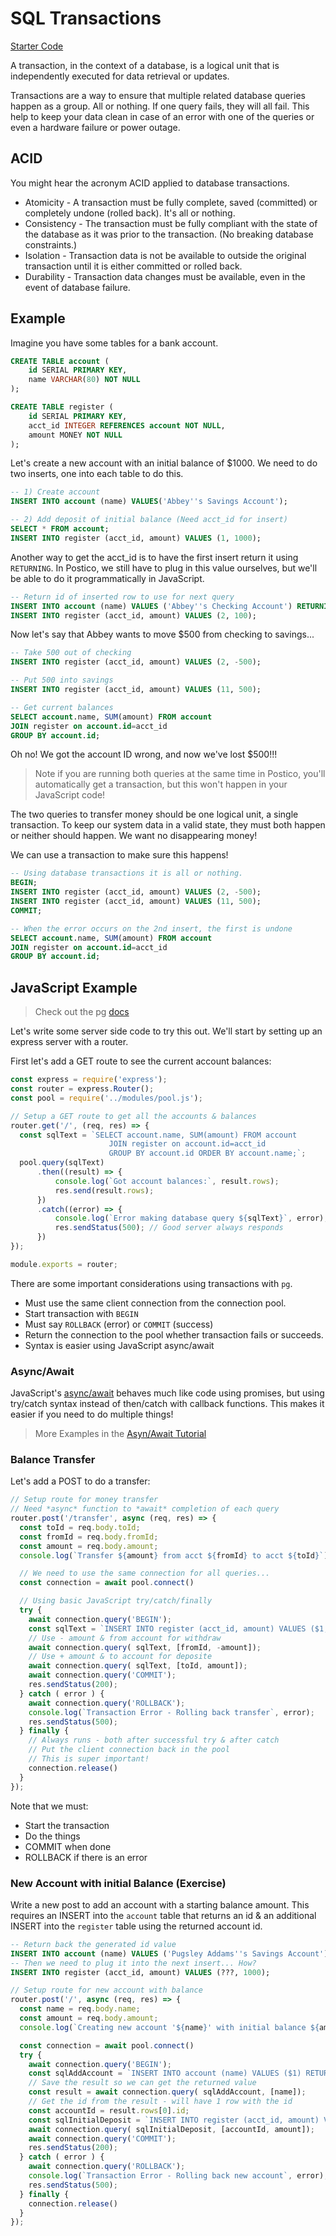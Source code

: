 # SQL Transactions

[Starter Code](https://github.com/PrimeAcademy/sql-transactions-intro)

A transaction, in the context of a database, is a logical unit that is independently executed for data retrieval or updates.

Transactions are a way to ensure that multiple related database queries happen as a group. All or nothing. If one query fails, they will all fail. This help to keep your data clean in case of an error with one of the queries or even a hardware failure or power outage.


## ACID
You might hear the acronym ACID applied to database transactions.

- Atomicity - A transaction must be fully complete, saved (committed) or completely undone (rolled back). It's all or nothing.
- Consistency - The transaction must be fully compliant with the state of the database as it was prior to the transaction. (No breaking database constraints.)
- Isolation - Transaction data is not be available to outside the original transaction until it is either committed or rolled back.
- Durability - Transaction data changes must be available, even in the event of database failure.


## Example
Imagine you have some tables for a bank account.

```SQL
CREATE TABLE account (
	id SERIAL PRIMARY KEY,
	name VARCHAR(80) NOT NULL
);

CREATE TABLE register (
	id SERIAL PRIMARY KEY,
	acct_id INTEGER REFERENCES account NOT NULL,
	amount MONEY NOT NULL
);
```

Let's create a new account with an initial balance of $1000. We need to do two inserts, one into each table to do this.

```SQL
-- 1) Create account
INSERT INTO account (name) VALUES('Abbey''s Savings Account');

-- 2) Add deposit of initial balance (Need acct_id for insert)
SELECT * FROM account;
INSERT INTO register (acct_id, amount) VALUES (1, 1000);
```

Another way to get the acct_id is to have the first insert return it using `RETURNING`. In Postico, we still have to plug in this value ourselves, but we'll be able to do it programmatically in JavaScript.

```SQL
-- Return id of inserted row to use for next query
INSERT INTO account (name) VALUES ('Abbey''s Checking Account') RETURNING id;
INSERT INTO register (acct_id, amount) VALUES (2, 100);
```

Now let's say that Abbey wants to move $500 from checking to savings...

```SQL
-- Take 500 out of checking
INSERT INTO register (acct_id, amount) VALUES (2, -500);

-- Put 500 into savings
INSERT INTO register (acct_id, amount) VALUES (11, 500);

-- Get current balances
SELECT account.name, SUM(amount) FROM account
JOIN register on account.id=acct_id
GROUP BY account.id;
```

Oh no! We got the account ID wrong, and now we've lost $500!!!

> Note if you are running both queries at the same time in Postico, you'll automatically get a transaction, but this won't happen in your JavaScript code!

The two queries to transfer money should be one logical unit, a single transaction. To keep our system data in a valid state, they must both happen or neither should happen. We want no disappearing money!

We can use a transaction to make sure this happens!

```SQL
-- Using database transactions it is all or nothing.
BEGIN;
INSERT INTO register (acct_id, amount) VALUES (2, -500);
INSERT INTO register (acct_id, amount) VALUES (11, 500);
COMMIT;

-- When the error occurs on the 2nd insert, the first is undone
SELECT account.name, SUM(amount) FROM account
JOIN register on account.id=acct_id
GROUP BY account.id;
```


## JavaScript Example

> Check out the pg [docs](https://node-postgres.com/features/transactions)

Let's write some server side code to try this out. We'll start by setting up an express server with a router.

First let's add a GET route to see the current account balances:

```JavaScript
const express = require('express');
const router = express.Router();
const pool = require('../modules/pool.js');

// Setup a GET route to get all the accounts & balances
router.get('/', (req, res) => {
  const sqlText = `SELECT account.name, SUM(amount) FROM account
                      JOIN register on account.id=acct_id
                      GROUP BY account.id ORDER BY account.name;`;
  pool.query(sqlText)
      .then((result) => {
          console.log(`Got account balances:`, result.rows);
          res.send(result.rows);
      })
      .catch((error) => {
          console.log(`Error making database query ${sqlText}`, error);
          res.sendStatus(500); // Good server always responds
      })
});

module.exports = router;
```

There are some important considerations using transactions with `pg`.

- Must use the same client connection from the connection pool.
- Start transaction with `BEGIN`
- Must say `ROLLBACK` (error) or `COMMIT` (success)
- Return the connection to the pool whether transaction fails or succeeds.
- Syntax is easier using JavaScript async/await

### Async/Await
JavaScript's [async/await](https://developer.mozilla.org/en-US/docs/Web/JavaScript/Reference/Statements/async_function) behaves much like code using promises, but using try/catch syntax instead of then/catch with callback functions. This makes it easier if you need to do multiple things!

> More Examples in the [Asyn/Await Tutorial](https://javascript.info/async-await)


### Balance Transfer

Let's add a POST to do a transfer:

```JavaScript
// Setup route for money transfer
// Need *async* function to *await* completion of each query
router.post('/transfer', async (req, res) => {
  const toId = req.body.toId;
  const fromId = req.body.fromId;
  const amount = req.body.amount;
  console.log(`Transfer ${amount} from acct ${fromId} to acct ${toId}`);

  // We need to use the same connection for all queries...
  const connection = await pool.connect()

  // Using basic JavaScript try/catch/finally
  try {
    await connection.query('BEGIN');
    const sqlText = `INSERT INTO register (acct_id, amount) VALUES ($1, $2)`;
    // Use - amount & from account for withdraw
    await connection.query( sqlText, [fromId, -amount]);
    // Use + amount & to account for deposite
    await connection.query( sqlText, [toId, amount]);        
    await connection.query('COMMIT');
    res.sendStatus(200);
  } catch ( error ) {
    await connection.query('ROLLBACK');
    console.log(`Transaction Error - Rolling back transfer`, error);
    res.sendStatus(500);
  } finally {
    // Always runs - both after successful try & after catch
    // Put the client connection back in the pool
    // This is super important!
    connection.release()
  }
});
```

Note that we must:
-  Start the transaction
- Do the things
- COMMIT when done
- ROLLBACK if there is an error


### New Account with initial Balance (Exercise)

Write a new post to add an account with a starting balance amount. This requires an INSERT into the `account` table that returns an id & an additional INSERT into the `register` table using the returned account id.

```SQL
-- Return back the generated id value
INSERT INTO account (name) VALUES ('Pugsley Addams''s Savings Account') RETURNING id;
-- Then we need to plug it into the next insert... How?
INSERT INTO register (acct_id, amount) VALUES (???, 1000);
```

```JavaScript
// Setup route for new account with balance
router.post('/', async (req, res) => {
  const name = req.body.name;
  const amount = req.body.amount;
  console.log(`Creating new account '${name}' with initial balance ${amount}`);

  const connection = await pool.connect()    
  try {
    await connection.query('BEGIN');
    const sqlAddAccount = `INSERT INTO account (name) VALUES ($1) RETURNING id`;
    // Save the result so we can get the returned value
    const result = await connection.query( sqlAddAccount, [name]);
    // Get the id from the result - will have 1 row with the id
    const accountId = result.rows[0].id;
    const sqlInitialDeposit = `INSERT INTO register (acct_id, amount) VALUES ($1, $2);`  
    await connection.query( sqlInitialDeposit, [accountId, amount]);
    await connection.query('COMMIT');
    res.sendStatus(200);
  } catch ( error ) {
    await connection.query('ROLLBACK');
    console.log(`Transaction Error - Rolling back new account`, error);
    res.sendStatus(500);
  } finally {
    connection.release()
  }
});
```
